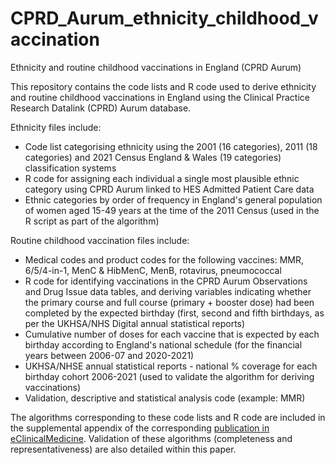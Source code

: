 # CPRD_Aurum_ethnicity_childhood_vaccination
Ethnicity and routine childhood vaccinations in England (CPRD Aurum)

This repository contains the code lists and R code used to derive ethnicity and routine childhood vaccinations in England using the Clinical Practice Research Datalink (CPRD) Aurum database. 

Ethnicity files include:
- Code list categorising ethnicity using the 2001 (16 categories), 2011 (18 categories) and 2021 Census England & Wales (19 categories) classification systems
- R code for assigning each individual a single most plausible ethnic category using CPRD Aurum linked to HES Admitted Patient Care data 
- Ethnic categories by order of frequency in England's general population of women aged 15-49 years at the time of the 2011 Census (used in the R script as part of the algorithm)

Routine childhood vaccination files include:
- Medical codes and product codes for the following vaccines: MMR, 6/5/4-in-1, MenC & HibMenC, MenB, rotavirus, pneumococcal
- R code for identifying vaccinations in the CPRD Aurum Observations and Drug Issue data tables, and deriving variables indicating whether the primary course and full course (primary + booster dose) had been completed by the expected birthday (first, second and fifth birthdays, as per the UKHSA/NHS Digital annual statistical reports)
- Cumulative number of doses for each vaccine that is expected by each birthday according to England's national schedule (for the financial years between 2006-07 and 2020-2021)
- UKHSA/NHSE annual statistical reports - national % coverage for each birthday cohort 2006-2021 (used to validate the algorithm for deriving vaccinations)
- Validation, descriptive and statistical analysis code (example: MMR)

The algorithms corresponding to these code lists and R code are included in the supplemental appendix of the corresponding [publication in eClinicalMedicine](https://www.thelancet.com/journals/eclinm/article/PIIS2589-5370(23)00458-3/fulltext). Validation of these algorithms (completeness and representativeness) are also detailed within this paper. 
